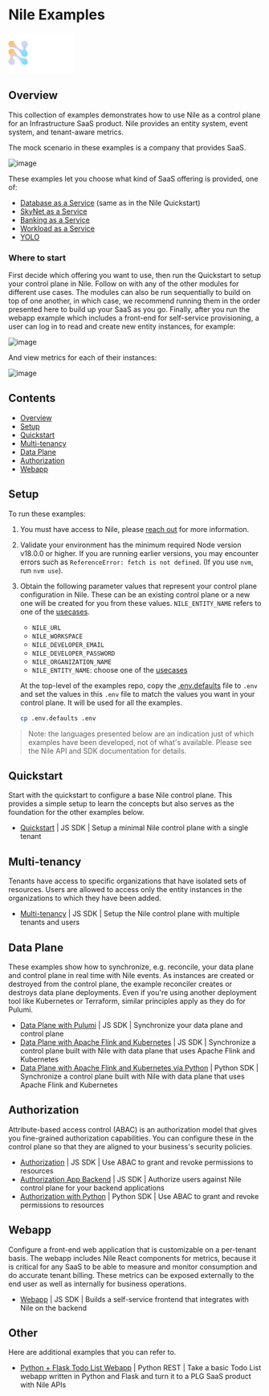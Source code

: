 # Nile Examples

![image](images/Nile-text-logo.png)

## Overview

This collection of examples demonstrates how to use Nile as a control plane for an Infrastructure SaaS product.
Nile provides an entity system, event system, and tenant-aware metrics.

The mock scenario in these examples is a company that provides SaaS. 

![image](images/multi-tenancy.png)

These examples let you choose what kind of SaaS offering is provided, one of:

- [Database as a Service](usecases/DB/) (same as in the Nile Quickstart)
- [SkyNet as a Service](usecases/SkyNet/)
- [Banking as a Service](usecases/Banking/)
- [Workload as a Service](usecases/Workload/)
- [YOLO](usecases/README.md#yolo)

### Where to start

First decide which offering you want to use, then run the Quickstart to setup your control plane in Nile.
Follow on with any of the other modules for different use cases.
The modules can also be run sequentially to build on top of one another, in which case, we recommend running them in the order presented here to build up your SaaS as you go.
Finally, after you run the webapp example which includes a front-end for self-service provisioning, a user can log in to read and create new entity instances, for example:

![image](webapp/images/instances.png)

And view metrics for each of their instances:

![image](webapp/images/metrics.png)

## Contents

* [Overview](#overview)
* [Setup](#setup)
* [Quickstart](#quickstart)
* [Multi-tenancy](#multi-tenancy)
* [Data Plane](#data-plane)
* [Authorization](#authorization)
* [Webapp](#webapp)

## Setup

To run these examples:

1. You must have access to Nile, please [reach out](https://www.thenile.dev) for more information.

2. Validate your environment has the minimum required Node version v18.0.0 or higher. If you are running earlier versions, you may encounter errors such as `ReferenceError: fetch is not defined`. (If you use `nvm`, run `nvm use`).
   
3. Obtain the following parameter values that represent your control plane configuration in Nile.
These can be an existing control plane or a new one will be created for you from these values.
`NILE_ENTITY_NAME` refers to one of the [usecases](usecases/).

   - `NILE_URL`
   - `NILE_WORKSPACE`
   - `NILE_DEVELOPER_EMAIL`
   - `NILE_DEVELOPER_PASSWORD`
   - `NILE_ORGANIZATION_NAME`
   - `NILE_ENTITY_NAME`: choose one of the [usecases](usecases/)

   At the top-level of the examples repo, copy the [.env.defaults](.env.defaults) file to `.env` and set the values in this `.env` file to match the values you want in your control plane.  It will be used for all the examples.

   ```bash
   cp .env.defaults .env
   ```

> Note: the languages presented below are an indication just of which examples have been developed, not of what's available.
> Please see the Nile API and SDK documentation for details.

## Quickstart

Start with the quickstart to configure a base Nile control plane.
This provides a simple setup to learn the concepts but also serves as the foundation for the other examples below.

- [Quickstart](quickstart) | JS SDK | Setup a minimal Nile control plane with a single tenant

## Multi-tenancy

Tenants have access to specific organizations that have isolated sets of resources.
Users are allowed to access only the entity instances in the organizations to which they have been added.

- [Multi-tenancy](multi-tenancy/) | JS SDK | Setup the Nile control plane with multiple tenants and users

## Data Plane

These examples show how to synchronize, e.g. reconcile, your data plane and control plane in real time with Nile events.
As instances are created or destroyed from the control plane, the example reconciler creates or destroys data plane deployments.
Even if you're using another deployment tool like Kubernetes or Terraform, similar principles apply as they do for Pulumi.

- [Data Plane with Pulumi](data-plane/pulumi/) | JS SDK | Synchronize your data plane and control plane
- [Data Plane with Apache Flink and Kubernetes](data-plane/k8s/)  | JS SDK | Synchronize a control plane built with Nile with data plane that uses Apache Flink and Kubernetes
- [Data Plane with Apache Flink and Kubernetes via Python](data-plane-python/k8s/)  | Python SDK | Synchronize a control plane built with Nile with data plane that uses Apache Flink and Kubernetes

## Authorization

Attribute-based access control (ABAC) is an authorization model that gives you fine-grained authorization capabilities.
You can configure these in the control plane so that they are aligned to your business's security policies.

- [Authorization](authz/) | JS SDK | Use ABAC to grant and revoke permissions to resources
- [Authorization App Backend](authz-be/) | JS SDK | Authorize users against Nile control plane for your backend applications
- [Authorization with Python](authz-python/) | Python SDK | Use ABAC to grant and revoke permissions to resources

## Webapp

Configure a front-end web application that is customizable on a per-tenant basis.
The webapp includes Nile React components for metrics, because it is critical for any SaaS to be able to measure and monitor consumption and do accurate tenant billing.
These metrics can be exposed externally to the end user as well as internally for business operations.

- [Webapp](webapp/) | JS SDK | Builds a self-service frontend that integrates with Nile on the backend

## Other

Here are additional examples that you can refer to.

- [Python + Flask Todo List Webapp](python-flask-todo-list/) | Python REST | Take a basic Todo List webapp written in Python and Flask and turn it to a PLG SaaS product with Nile APIs
